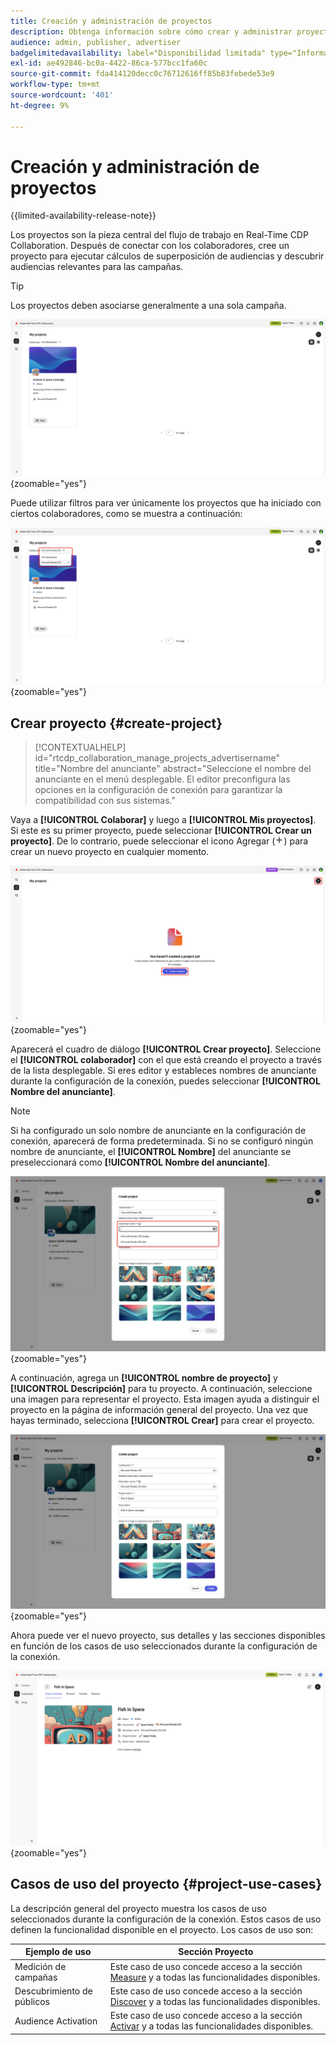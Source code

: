 ```yaml
---
title: Creación y administración de proyectos
description: Obtenga información sobre cómo crear y administrar proyectos en Adobe Real-Time CDP Collaboration
audience: admin, publisher, advertiser
badgelimitedavailability: label="Disponibilidad limitada" type="Informative" url="https://helpx.adobe.com/es/legal/product-descriptions/real-time-customer-data-platform-collaboration.html newtab=true"
exl-id: ae492846-bc0a-4422-86ca-577bcc1fa60c
source-git-commit: fda414120decc0c76712616ff85b83febede53e9
workflow-type: tm+mt
source-wordcount: '401'
ht-degree: 9%

---
```


# Creación y administración de proyectos

{{limited-availability-release-note}}

Los proyectos son la pieza central del flujo de trabajo en Real-Time CDP Collaboration. Después de conectar con los colaboradores, cree un proyecto para ejecutar cálculos de superposición de audiencias y descubrir audiencias relevantes para las campañas.

>[!TIP]
>
>Los proyectos deben asociarse generalmente a una sola campaña.

![Panel de colaboración que muestra todos los proyectos actuales.](/help/assets/collaborate/manage-view-projects/projects-overview-page.png){zoomable="yes"}

Puede utilizar filtros para ver únicamente los proyectos que ha iniciado con ciertos colaboradores, como se muestra a continuación:

![Vista filtrada de proyectos con un solo colaborador.](/help/assets/collaborate/manage-view-projects/filtered-project-view.png){zoomable="yes"}

## Crear proyecto {#create-project}

>[!CONTEXTUALHELP]
>id="rtcdp_collaboration_manage_projects_advertisername"
>title="Nombre del anunciante"
>abstract="Seleccione el nombre del anunciante en el menú desplegable. El editor preconfigura las opciones en la configuración de conexión para garantizar la compatibilidad con sus sistemas."

Vaya a **[!UICONTROL Colaborar]** y luego a **[!UICONTROL Mis proyectos]**. Si este es su primer proyecto, puede seleccionar **[!UICONTROL Crear un proyecto]**. De lo contrario, puede seleccionar el icono Agregar (![Agregar icono.](/help/assets/icons/plus.png)) para crear un nuevo proyecto en cualquier momento.

![Seleccione el símbolo más o cree un proyecto para configurar un nuevo proyecto.](/help/assets/collaborate/manage-view-projects/create-project.png){zoomable="yes"}

Aparecerá el cuadro de diálogo **[!UICONTROL Crear proyecto]**. Seleccione el **[!UICONTROL colaborador]** con el que está creando el proyecto a través de la lista desplegable. Si eres editor y estableces nombres de anunciante durante la configuración de la conexión, puedes seleccionar **[!UICONTROL Nombre del anunciante]**.

>[!NOTE]
>
> Si ha configurado un solo nombre de anunciante en la configuración de conexión, aparecerá de forma predeterminada. Si no se configuró ningún nombre de anunciante, el **[!UICONTROL Nombre]** del anunciante se preseleccionará como **[!UICONTROL Nombre del anunciante]**.

![Cuadro de diálogo Crear proyecto con el colaborador seleccionado y el nombre del anunciante resaltado.](/help/assets/collaborate/manage-view-projects/create-project-advertiser-names.png){zoomable="yes"}

A continuación, agrega un **[!UICONTROL nombre de proyecto]** y **[!UICONTROL Descripción]** para tu proyecto. A continuación, seleccione una imagen para representar el proyecto. Esta imagen ayuda a distinguir el proyecto en la página de información general del proyecto. Una vez que hayas terminado, selecciona **[!UICONTROL Crear]** para crear el proyecto.

![Opciones requeridas para configurar un nuevo proyecto](/help/assets/collaborate/manage-view-projects/create-project-required-info.png){zoomable="yes"}

Ahora puede ver el nuevo proyecto, sus detalles y las secciones disponibles en función de los casos de uso seleccionados durante la configuración de la conexión.

![Espacio de trabajo de descripción general del proyecto.](/help/assets/collaborate/manage-view-projects/project-overview.png){zoomable="yes"}

## Casos de uso del proyecto {#project-use-cases}

La descripción general del proyecto muestra los casos de uso seleccionados durante la configuración de la conexión. Estos casos de uso definen la funcionalidad disponible en el proyecto. Los casos de uso son:

| Ejemplo de uso | Sección Proyecto |
| --- | --- |
| Medición de campañas | Este caso de uso concede acceso a la sección [Measure](/help/guide/collaborate/measure.md) y a todas las funcionalidades disponibles. |
| Descubrimiento de públicos | Este caso de uso concede acceso a la sección [Discover](/help/guide/collaborate/discover.md) y a todas las funcionalidades disponibles. |
| Audience Activation | Este caso de uso concede acceso a la sección [Activar](/help/guide/collaborate/activate.md) y a todas las funcionalidades disponibles. |
